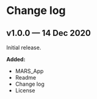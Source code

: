 # Change log

## v1.0.0 — 14 Dec 2020

Initial release.

**Added:**
- MARS_App
- Readme
- Change log
- License
